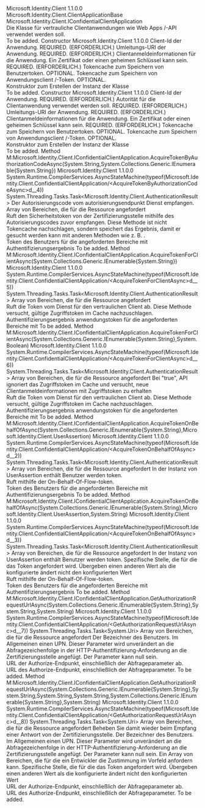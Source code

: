 <Type Name="ConfidentialClientApplication" FullName="Microsoft.Identity.Client.ConfidentialClientApplication">
  <TypeSignature Language="C#" Value="public sealed class ConfidentialClientApplication : Microsoft.Identity.Client.ClientApplicationBase, Microsoft.Identity.Client.IConfidentialClientApplication" />
  <TypeSignature Language="ILAsm" Value=".class public auto ansi sealed beforefieldinit ConfidentialClientApplication extends Microsoft.Identity.Client.ClientApplicationBase implements class Microsoft.Identity.Client.IClientApplicationBase, class Microsoft.Identity.Client.IConfidentialClientApplication" />
  <TypeSignature Language="DocId" Value="T:Microsoft.Identity.Client.ConfidentialClientApplication" />
  <TypeSignature Language="VB.NET" Value="Public NotInheritable Class ConfidentialClientApplication&#xA;Inherits ClientApplicationBase&#xA;Implements IConfidentialClientApplication" />
  <TypeSignature Language="F#" Value="type ConfidentialClientApplication = class&#xA;    inherit ClientApplicationBase&#xA;    interface IConfidentialClientApplication&#xA;    interface IClientApplicationBase" />
  <AssemblyInfo>
    <AssemblyName>Microsoft.Identity.Client</AssemblyName>
    <AssemblyVersion>1.1.0.0</AssemblyVersion>
  </AssemblyInfo>
  <Base>
    <BaseTypeName>Microsoft.Identity.Client.ClientApplicationBase</BaseTypeName>
  </Base>
  <Interfaces>
    <Interface>
      <InterfaceName>Microsoft.Identity.Client.IConfidentialClientApplication</InterfaceName>
    </Interface>
  </Interfaces>
  <Docs>
    <summary>
            Die Klasse für vertrauliche Clientanwendungen wie Web Apps /-API verwendet werden soll.
            </summary>
    <remarks>To be added.</remarks>
  </Docs>
  <Members>
    <Member MemberName=".ctor">
      <MemberSignature Language="C#" Value="public ConfidentialClientApplication (string clientId, string redirectUri, Microsoft.Identity.Client.ClientCredential clientCredential, Microsoft.Identity.Client.TokenCache userTokenCache, Microsoft.Identity.Client.TokenCache appTokenCache);" />
      <MemberSignature Language="ILAsm" Value=".method public hidebysig specialname rtspecialname instance void .ctor(string clientId, string redirectUri, class Microsoft.Identity.Client.ClientCredential clientCredential, class Microsoft.Identity.Client.TokenCache userTokenCache, class Microsoft.Identity.Client.TokenCache appTokenCache) cil managed" />
      <MemberSignature Language="DocId" Value="M:Microsoft.Identity.Client.ConfidentialClientApplication.#ctor(System.String,System.String,Microsoft.Identity.Client.ClientCredential,Microsoft.Identity.Client.TokenCache,Microsoft.Identity.Client.TokenCache)" />
      <MemberSignature Language="F#" Value="new Microsoft.Identity.Client.ConfidentialClientApplication : string * string * Microsoft.Identity.Client.ClientCredential * Microsoft.Identity.Client.TokenCache * Microsoft.Identity.Client.TokenCache -&gt; Microsoft.Identity.Client.ConfidentialClientApplication" Usage="new Microsoft.Identity.Client.ConfidentialClientApplication (clientId, redirectUri, clientCredential, userTokenCache, appTokenCache)" />
      <MemberType>Constructor</MemberType>
      <AssemblyInfo>
        <AssemblyName>Microsoft.Identity.Client</AssemblyName>
        <AssemblyVersion>1.1.0.0</AssemblyVersion>
      </AssemblyInfo>
      <Parameters>
        <Parameter Name="clientId" Type="System.String" />
        <Parameter Name="redirectUri" Type="System.String" />
        <Parameter Name="clientCredential" Type="Microsoft.Identity.Client.ClientCredential" />
        <Parameter Name="userTokenCache" Type="Microsoft.Identity.Client.TokenCache" />
        <Parameter Name="appTokenCache" Type="Microsoft.Identity.Client.TokenCache" />
      </Parameters>
      <Docs>
        <param name="clientId">Client-Id der Anwendung. REQUIRED. (ERFORDERLICH.)</param>
        <param name="redirectUri">Umleitungs-URI der Anwendung. REQUIRED. (ERFORDERLICH.)</param>
        <param name="clientCredential">Clientanmeldeinformationen für die Anwendung. Ein Zertifikat oder einen geheimen Schlüssel kann sein. REQUIRED. (ERFORDERLICH.)</param>
        <param name="userTokenCache">Tokencache zum Speichern von Benutzertoken. OPTIONAL.</param>
        <param name="appTokenCache">Tokencache zum Speichern von Anwendungsclient /-Token. OPTIONAL.</param>
        <summary>
            Konstruktor zum Erstellen der Instanz der Klasse
            </summary>
        <remarks>To be added.</remarks>
      </Docs>
    </Member>
    <Member MemberName=".ctor">
      <MemberSignature Language="C#" Value="public ConfidentialClientApplication (string clientId, string authority, string redirectUri, Microsoft.Identity.Client.ClientCredential clientCredential, Microsoft.Identity.Client.TokenCache userTokenCache, Microsoft.Identity.Client.TokenCache appTokenCache);" />
      <MemberSignature Language="ILAsm" Value=".method public hidebysig specialname rtspecialname instance void .ctor(string clientId, string authority, string redirectUri, class Microsoft.Identity.Client.ClientCredential clientCredential, class Microsoft.Identity.Client.TokenCache userTokenCache, class Microsoft.Identity.Client.TokenCache appTokenCache) cil managed" />
      <MemberSignature Language="DocId" Value="M:Microsoft.Identity.Client.ConfidentialClientApplication.#ctor(System.String,System.String,System.String,Microsoft.Identity.Client.ClientCredential,Microsoft.Identity.Client.TokenCache,Microsoft.Identity.Client.TokenCache)" />
      <MemberSignature Language="F#" Value="new Microsoft.Identity.Client.ConfidentialClientApplication : string * string * string * Microsoft.Identity.Client.ClientCredential * Microsoft.Identity.Client.TokenCache * Microsoft.Identity.Client.TokenCache -&gt; Microsoft.Identity.Client.ConfidentialClientApplication" Usage="new Microsoft.Identity.Client.ConfidentialClientApplication (clientId, authority, redirectUri, clientCredential, userTokenCache, appTokenCache)" />
      <MemberType>Constructor</MemberType>
      <AssemblyInfo>
        <AssemblyName>Microsoft.Identity.Client</AssemblyName>
        <AssemblyVersion>1.1.0.0</AssemblyVersion>
      </AssemblyInfo>
      <Parameters>
        <Parameter Name="clientId" Type="System.String" />
        <Parameter Name="authority" Type="System.String" />
        <Parameter Name="redirectUri" Type="System.String" />
        <Parameter Name="clientCredential" Type="Microsoft.Identity.Client.ClientCredential" />
        <Parameter Name="userTokenCache" Type="Microsoft.Identity.Client.TokenCache" />
        <Parameter Name="appTokenCache" Type="Microsoft.Identity.Client.TokenCache" />
      </Parameters>
      <Docs>
        <param name="clientId">Client-Id der Anwendung. REQUIRED. (ERFORDERLICH.)</param>
        <param name="authority">Autorität für die Clientanwendung verwendet werden soll. REQUIRED. (ERFORDERLICH.)</param>
        <param name="redirectUri">Umleitungs-URI der Anwendung. REQUIRED. (ERFORDERLICH.)</param>
        <param name="clientCredential">Clientanmeldeinformationen für die Anwendung. Ein Zertifikat oder einen geheimen Schlüssel kann sein. REQUIRED. (ERFORDERLICH.)</param>
        <param name="userTokenCache">Tokencache zum Speichern von Benutzertoken. OPTIONAL.</param>
        <param name="appTokenCache">Tokencache zum Speichern von Anwendungsclient /-Token. OPTIONAL.</param>
        <summary>
            Konstruktor zum Erstellen der Instanz der Klasse
            </summary>
        <remarks>To be added.</remarks>
      </Docs>
    </Member>
    <Member MemberName="AcquireTokenByAuthorizationCodeAsync">
      <MemberSignature Language="C#" Value="public System.Threading.Tasks.Task&lt;Microsoft.Identity.Client.AuthenticationResult&gt; AcquireTokenByAuthorizationCodeAsync (string authorizationCode, System.Collections.Generic.IEnumerable&lt;string&gt; scopes);" />
      <MemberSignature Language="ILAsm" Value=".method public hidebysig newslot virtual instance class System.Threading.Tasks.Task`1&lt;class Microsoft.Identity.Client.AuthenticationResult&gt; AcquireTokenByAuthorizationCodeAsync(string authorizationCode, class System.Collections.Generic.IEnumerable`1&lt;string&gt; scopes) cil managed" />
      <MemberSignature Language="DocId" Value="M:Microsoft.Identity.Client.ConfidentialClientApplication.AcquireTokenByAuthorizationCodeAsync(System.String,System.Collections.Generic.IEnumerable{System.String})" />
      <MemberSignature Language="VB.NET" Value="Public Function AcquireTokenByAuthorizationCodeAsync (authorizationCode As String, scopes As IEnumerable(Of String)) As Task(Of AuthenticationResult)" />
      <MemberSignature Language="F#" Value="abstract member AcquireTokenByAuthorizationCodeAsync : string * seq&lt;string&gt; -&gt; System.Threading.Tasks.Task&lt;Microsoft.Identity.Client.AuthenticationResult&gt;&#xA;override this.AcquireTokenByAuthorizationCodeAsync : string * seq&lt;string&gt; -&gt; System.Threading.Tasks.Task&lt;Microsoft.Identity.Client.AuthenticationResult&gt;" Usage="confidentialClientApplication.AcquireTokenByAuthorizationCodeAsync (authorizationCode, scopes)" />
      <MemberType>Method</MemberType>
      <Implements>
        <InterfaceMember>M:Microsoft.Identity.Client.IConfidentialClientApplication.AcquireTokenByAuthorizationCodeAsync(System.String,System.Collections.Generic.IEnumerable{System.String})</InterfaceMember>
      </Implements>
      <AssemblyInfo>
        <AssemblyName>Microsoft.Identity.Client</AssemblyName>
        <AssemblyVersion>1.1.0.0</AssemblyVersion>
      </AssemblyInfo>
      <Attributes>
        <Attribute>
          <AttributeName>System.Runtime.CompilerServices.AsyncStateMachine(typeof(Microsoft.Identity.Client.ConfidentialClientApplication/&lt;AcquireTokenByAuthorizationCodeAsync&gt;d__4))</AttributeName>
        </Attribute>
      </Attributes>
      <ReturnValue>
        <ReturnType>System.Threading.Tasks.Task&lt;Microsoft.Identity.Client.AuthenticationResult&gt;</ReturnType>
      </ReturnValue>
      <Parameters>
        <Parameter Name="authorizationCode" Type="System.String" />
        <Parameter Name="scopes" Type="System.Collections.Generic.IEnumerable&lt;System.String&gt;" />
      </Parameters>
      <Docs>
        <param name="authorizationCode">Der Autorisierungscode vom autorisierungsendpunkt Dienst empfangen.</param>
        <param name="scopes">Array von Bereichen, die für die Ressource angefordert</param>
        <summary>
            Ruft den Sicherheitstoken von der Zertifizierungsstelle mithilfe des Autorisierungscodes zuvor empfangen.
            Diese Methode ist nicht Tokencache nachschlagen, sondern speichert das Ergebnis, damit er gesucht werden kann mit anderen Methoden wie z. B. <see cref="M:Microsoft.Identity.Client.IClientApplicationBase.AcquireTokenSilentAsync(System.Collections.Generic.IEnumerable{System.String},Microsoft.Identity.Client.IUser)" />.
            </summary>
        <returns>Token des Benutzers für die angeforderten Bereiche mit Authentifizierungsergebnis</returns>
        <remarks>To be added.</remarks>
      </Docs>
    </Member>
    <Member MemberName="AcquireTokenForClientAsync">
      <MemberSignature Language="C#" Value="public System.Threading.Tasks.Task&lt;Microsoft.Identity.Client.AuthenticationResult&gt; AcquireTokenForClientAsync (System.Collections.Generic.IEnumerable&lt;string&gt; scopes);" />
      <MemberSignature Language="ILAsm" Value=".method public hidebysig newslot virtual instance class System.Threading.Tasks.Task`1&lt;class Microsoft.Identity.Client.AuthenticationResult&gt; AcquireTokenForClientAsync(class System.Collections.Generic.IEnumerable`1&lt;string&gt; scopes) cil managed" />
      <MemberSignature Language="DocId" Value="M:Microsoft.Identity.Client.ConfidentialClientApplication.AcquireTokenForClientAsync(System.Collections.Generic.IEnumerable{System.String})" />
      <MemberSignature Language="VB.NET" Value="Public Function AcquireTokenForClientAsync (scopes As IEnumerable(Of String)) As Task(Of AuthenticationResult)" />
      <MemberSignature Language="F#" Value="abstract member AcquireTokenForClientAsync : seq&lt;string&gt; -&gt; System.Threading.Tasks.Task&lt;Microsoft.Identity.Client.AuthenticationResult&gt;&#xA;override this.AcquireTokenForClientAsync : seq&lt;string&gt; -&gt; System.Threading.Tasks.Task&lt;Microsoft.Identity.Client.AuthenticationResult&gt;" Usage="confidentialClientApplication.AcquireTokenForClientAsync scopes" />
      <MemberType>Method</MemberType>
      <Implements>
        <InterfaceMember>M:Microsoft.Identity.Client.IConfidentialClientApplication.AcquireTokenForClientAsync(System.Collections.Generic.IEnumerable{System.String})</InterfaceMember>
      </Implements>
      <AssemblyInfo>
        <AssemblyName>Microsoft.Identity.Client</AssemblyName>
        <AssemblyVersion>1.1.0.0</AssemblyVersion>
      </AssemblyInfo>
      <Attributes>
        <Attribute>
          <AttributeName>System.Runtime.CompilerServices.AsyncStateMachine(typeof(Microsoft.Identity.Client.ConfidentialClientApplication/&lt;AcquireTokenForClientAsync&gt;d__5))</AttributeName>
        </Attribute>
      </Attributes>
      <ReturnValue>
        <ReturnType>System.Threading.Tasks.Task&lt;Microsoft.Identity.Client.AuthenticationResult&gt;</ReturnType>
      </ReturnValue>
      <Parameters>
        <Parameter Name="scopes" Type="System.Collections.Generic.IEnumerable&lt;System.String&gt;" />
      </Parameters>
      <Docs>
        <param name="scopes">Array von Bereichen, die für die Ressource angefordert</param>
        <summary>
            Ruft die Token vom Dienst für den vertraulichen Client ab. Diese Methode versucht, gültige Zugriffstoken im Cache nachzuschlagen.
            </summary>
        <returns>Authentifizierungsergebnis anwendungstoken für die angeforderten Bereiche mit</returns>
        <remarks>To be added.</remarks>
      </Docs>
    </Member>
    <Member MemberName="AcquireTokenForClientAsync">
      <MemberSignature Language="C#" Value="public System.Threading.Tasks.Task&lt;Microsoft.Identity.Client.AuthenticationResult&gt; AcquireTokenForClientAsync (System.Collections.Generic.IEnumerable&lt;string&gt; scopes, bool forceRefresh);" />
      <MemberSignature Language="ILAsm" Value=".method public hidebysig newslot virtual instance class System.Threading.Tasks.Task`1&lt;class Microsoft.Identity.Client.AuthenticationResult&gt; AcquireTokenForClientAsync(class System.Collections.Generic.IEnumerable`1&lt;string&gt; scopes, bool forceRefresh) cil managed" />
      <MemberSignature Language="DocId" Value="M:Microsoft.Identity.Client.ConfidentialClientApplication.AcquireTokenForClientAsync(System.Collections.Generic.IEnumerable{System.String},System.Boolean)" />
      <MemberSignature Language="VB.NET" Value="Public Function AcquireTokenForClientAsync (scopes As IEnumerable(Of String), forceRefresh As Boolean) As Task(Of AuthenticationResult)" />
      <MemberSignature Language="F#" Value="abstract member AcquireTokenForClientAsync : seq&lt;string&gt; * bool -&gt; System.Threading.Tasks.Task&lt;Microsoft.Identity.Client.AuthenticationResult&gt;&#xA;override this.AcquireTokenForClientAsync : seq&lt;string&gt; * bool -&gt; System.Threading.Tasks.Task&lt;Microsoft.Identity.Client.AuthenticationResult&gt;" Usage="confidentialClientApplication.AcquireTokenForClientAsync (scopes, forceRefresh)" />
      <MemberType>Method</MemberType>
      <Implements>
        <InterfaceMember>M:Microsoft.Identity.Client.IConfidentialClientApplication.AcquireTokenForClientAsync(System.Collections.Generic.IEnumerable{System.String},System.Boolean)</InterfaceMember>
      </Implements>
      <AssemblyInfo>
        <AssemblyName>Microsoft.Identity.Client</AssemblyName>
        <AssemblyVersion>1.1.0.0</AssemblyVersion>
      </AssemblyInfo>
      <Attributes>
        <Attribute>
          <AttributeName>System.Runtime.CompilerServices.AsyncStateMachine(typeof(Microsoft.Identity.Client.ConfidentialClientApplication/&lt;AcquireTokenForClientAsync&gt;d__6))</AttributeName>
        </Attribute>
      </Attributes>
      <ReturnValue>
        <ReturnType>System.Threading.Tasks.Task&lt;Microsoft.Identity.Client.AuthenticationResult&gt;</ReturnType>
      </ReturnValue>
      <Parameters>
        <Parameter Name="scopes" Type="System.Collections.Generic.IEnumerable&lt;System.String&gt;" />
        <Parameter Name="forceRefresh" Type="System.Boolean" />
      </Parameters>
      <Docs>
        <param name="scopes">Array von Bereichen, die für die Ressource angefordert</param>
        <param name="forceRefresh">Bei "true", API ignoriert das Zugriffstoken im Cache und versucht, neue Clientanmeldeinformationen mit Zugriffstoken zu erhalten</param>
        <summary>
            Ruft die Token vom Dienst für den vertraulichen Client ab. Diese Methode versucht, gültige Zugriffstoken im Cache nachzuschlagen.
            </summary>
        <returns>Authentifizierungsergebnis anwendungstoken für die angeforderten Bereiche mit</returns>
        <remarks>To be added.</remarks>
      </Docs>
    </Member>
    <Member MemberName="AcquireTokenOnBehalfOfAsync">
      <MemberSignature Language="C#" Value="public System.Threading.Tasks.Task&lt;Microsoft.Identity.Client.AuthenticationResult&gt; AcquireTokenOnBehalfOfAsync (System.Collections.Generic.IEnumerable&lt;string&gt; scopes, Microsoft.Identity.Client.UserAssertion userAssertion);" />
      <MemberSignature Language="ILAsm" Value=".method public hidebysig newslot virtual instance class System.Threading.Tasks.Task`1&lt;class Microsoft.Identity.Client.AuthenticationResult&gt; AcquireTokenOnBehalfOfAsync(class System.Collections.Generic.IEnumerable`1&lt;string&gt; scopes, class Microsoft.Identity.Client.UserAssertion userAssertion) cil managed" />
      <MemberSignature Language="DocId" Value="M:Microsoft.Identity.Client.ConfidentialClientApplication.AcquireTokenOnBehalfOfAsync(System.Collections.Generic.IEnumerable{System.String},Microsoft.Identity.Client.UserAssertion)" />
      <MemberSignature Language="F#" Value="abstract member AcquireTokenOnBehalfOfAsync : seq&lt;string&gt; * Microsoft.Identity.Client.UserAssertion -&gt; System.Threading.Tasks.Task&lt;Microsoft.Identity.Client.AuthenticationResult&gt;&#xA;override this.AcquireTokenOnBehalfOfAsync : seq&lt;string&gt; * Microsoft.Identity.Client.UserAssertion -&gt; System.Threading.Tasks.Task&lt;Microsoft.Identity.Client.AuthenticationResult&gt;" Usage="confidentialClientApplication.AcquireTokenOnBehalfOfAsync (scopes, userAssertion)" />
      <MemberType>Method</MemberType>
      <Implements>
        <InterfaceMember>M:Microsoft.Identity.Client.IConfidentialClientApplication.AcquireTokenOnBehalfOfAsync(System.Collections.Generic.IEnumerable{System.String},Microsoft.Identity.Client.UserAssertion)</InterfaceMember>
      </Implements>
      <AssemblyInfo>
        <AssemblyName>Microsoft.Identity.Client</AssemblyName>
        <AssemblyVersion>1.1.0.0</AssemblyVersion>
      </AssemblyInfo>
      <Attributes>
        <Attribute>
          <AttributeName>System.Runtime.CompilerServices.AsyncStateMachine(typeof(Microsoft.Identity.Client.ConfidentialClientApplication/&lt;AcquireTokenOnBehalfOfAsync&gt;d__2))</AttributeName>
        </Attribute>
      </Attributes>
      <ReturnValue>
        <ReturnType>System.Threading.Tasks.Task&lt;Microsoft.Identity.Client.AuthenticationResult&gt;</ReturnType>
      </ReturnValue>
      <Parameters>
        <Parameter Name="scopes" Type="System.Collections.Generic.IEnumerable&lt;System.String&gt;" />
        <Parameter Name="userAssertion" Type="Microsoft.Identity.Client.UserAssertion" />
      </Parameters>
      <Docs>
        <param name="scopes">Array von Bereichen, die für die Ressource angefordert</param>
        <param name="userAssertion">In der Instanz von UserAssertion enthält Benutzer werden token.</param>
        <summary>
            Ruft mithilfe der On-Behalf-Of-Flow-token.
            </summary>
        <returns>Token des Benutzers für die angeforderten Bereiche mit Authentifizierungsergebnis</returns>
        <remarks>To be added.</remarks>
      </Docs>
    </Member>
    <Member MemberName="AcquireTokenOnBehalfOfAsync">
      <MemberSignature Language="C#" Value="public System.Threading.Tasks.Task&lt;Microsoft.Identity.Client.AuthenticationResult&gt; AcquireTokenOnBehalfOfAsync (System.Collections.Generic.IEnumerable&lt;string&gt; scopes, Microsoft.Identity.Client.UserAssertion userAssertion, string authority);" />
      <MemberSignature Language="ILAsm" Value=".method public hidebysig newslot virtual instance class System.Threading.Tasks.Task`1&lt;class Microsoft.Identity.Client.AuthenticationResult&gt; AcquireTokenOnBehalfOfAsync(class System.Collections.Generic.IEnumerable`1&lt;string&gt; scopes, class Microsoft.Identity.Client.UserAssertion userAssertion, string authority) cil managed" />
      <MemberSignature Language="DocId" Value="M:Microsoft.Identity.Client.ConfidentialClientApplication.AcquireTokenOnBehalfOfAsync(System.Collections.Generic.IEnumerable{System.String},Microsoft.Identity.Client.UserAssertion,System.String)" />
      <MemberSignature Language="F#" Value="abstract member AcquireTokenOnBehalfOfAsync : seq&lt;string&gt; * Microsoft.Identity.Client.UserAssertion * string -&gt; System.Threading.Tasks.Task&lt;Microsoft.Identity.Client.AuthenticationResult&gt;&#xA;override this.AcquireTokenOnBehalfOfAsync : seq&lt;string&gt; * Microsoft.Identity.Client.UserAssertion * string -&gt; System.Threading.Tasks.Task&lt;Microsoft.Identity.Client.AuthenticationResult&gt;" Usage="confidentialClientApplication.AcquireTokenOnBehalfOfAsync (scopes, userAssertion, authority)" />
      <MemberType>Method</MemberType>
      <Implements>
        <InterfaceMember>M:Microsoft.Identity.Client.IConfidentialClientApplication.AcquireTokenOnBehalfOfAsync(System.Collections.Generic.IEnumerable{System.String},Microsoft.Identity.Client.UserAssertion,System.String)</InterfaceMember>
      </Implements>
      <AssemblyInfo>
        <AssemblyName>Microsoft.Identity.Client</AssemblyName>
        <AssemblyVersion>1.1.0.0</AssemblyVersion>
      </AssemblyInfo>
      <Attributes>
        <Attribute>
          <AttributeName>System.Runtime.CompilerServices.AsyncStateMachine(typeof(Microsoft.Identity.Client.ConfidentialClientApplication/&lt;AcquireTokenOnBehalfOfAsync&gt;d__3))</AttributeName>
        </Attribute>
      </Attributes>
      <ReturnValue>
        <ReturnType>System.Threading.Tasks.Task&lt;Microsoft.Identity.Client.AuthenticationResult&gt;</ReturnType>
      </ReturnValue>
      <Parameters>
        <Parameter Name="scopes" Type="System.Collections.Generic.IEnumerable&lt;System.String&gt;" />
        <Parameter Name="userAssertion" Type="Microsoft.Identity.Client.UserAssertion" />
        <Parameter Name="authority" Type="System.String" />
      </Parameters>
      <Docs>
        <param name="scopes">Array von Bereichen, die für die Ressource angefordert</param>
        <param name="userAssertion">In der Instanz von UserAssertion enthält Benutzer werden token.</param>
        <param name="authority">Spezifische Stelle, die für die das Token angefordert wird. Übergeben einen anderen Wert als die konfigurierte ändert nicht den konfigurierten Wert</param>
        <summary>
            Ruft mithilfe der On-Behalf-Of-Flow-token.
            </summary>
        <returns>Token des Benutzers für die angeforderten Bereiche mit Authentifizierungsergebnis</returns>
        <remarks>To be added.</remarks>
      </Docs>
    </Member>
    <Member MemberName="GetAuthorizationRequestUrlAsync">
      <MemberSignature Language="C#" Value="public System.Threading.Tasks.Task&lt;Uri&gt; GetAuthorizationRequestUrlAsync (System.Collections.Generic.IEnumerable&lt;string&gt; scopes, string loginHint, string extraQueryParameters);" />
      <MemberSignature Language="ILAsm" Value=".method public hidebysig newslot virtual instance class System.Threading.Tasks.Task`1&lt;class System.Uri&gt; GetAuthorizationRequestUrlAsync(class System.Collections.Generic.IEnumerable`1&lt;string&gt; scopes, string loginHint, string extraQueryParameters) cil managed" />
      <MemberSignature Language="DocId" Value="M:Microsoft.Identity.Client.ConfidentialClientApplication.GetAuthorizationRequestUrlAsync(System.Collections.Generic.IEnumerable{System.String},System.String,System.String)" />
      <MemberSignature Language="VB.NET" Value="Public Function GetAuthorizationRequestUrlAsync (scopes As IEnumerable(Of String), loginHint As String, extraQueryParameters As String) As Task(Of Uri)" />
      <MemberSignature Language="F#" Value="abstract member GetAuthorizationRequestUrlAsync : seq&lt;string&gt; * string * string -&gt; System.Threading.Tasks.Task&lt;Uri&gt;&#xA;override this.GetAuthorizationRequestUrlAsync : seq&lt;string&gt; * string * string -&gt; System.Threading.Tasks.Task&lt;Uri&gt;" Usage="confidentialClientApplication.GetAuthorizationRequestUrlAsync (scopes, loginHint, extraQueryParameters)" />
      <MemberType>Method</MemberType>
      <Implements>
        <InterfaceMember>M:Microsoft.Identity.Client.IConfidentialClientApplication.GetAuthorizationRequestUrlAsync(System.Collections.Generic.IEnumerable{System.String},System.String,System.String)</InterfaceMember>
      </Implements>
      <AssemblyInfo>
        <AssemblyName>Microsoft.Identity.Client</AssemblyName>
        <AssemblyVersion>1.1.0.0</AssemblyVersion>
      </AssemblyInfo>
      <Attributes>
        <Attribute>
          <AttributeName>System.Runtime.CompilerServices.AsyncStateMachine(typeof(Microsoft.Identity.Client.ConfidentialClientApplication/&lt;GetAuthorizationRequestUrlAsync&gt;d__7))</AttributeName>
        </Attribute>
      </Attributes>
      <ReturnValue>
        <ReturnType>System.Threading.Tasks.Task&lt;System.Uri&gt;</ReturnType>
      </ReturnValue>
      <Parameters>
        <Parameter Name="scopes" Type="System.Collections.Generic.IEnumerable&lt;System.String&gt;" />
        <Parameter Name="loginHint" Type="System.String" />
        <Parameter Name="extraQueryParameters" Type="System.String" />
      </Parameters>
      <Docs>
        <param name="scopes">Array von Bereichen, die für die Ressource angefordert</param>
        <param name="loginHint">Der Bezeichner des Benutzers. Im Allgemeinen einen UPN.</param>
        <param name="extraQueryParameters">Dieser Parameter wird unverändert an die Abfragezeichenfolge in der HTTP-Authentifizierung-Anforderung an die Zertifizierungsstelle angefügt. Der Parameter kann null sein.</param>
        <summary>
            URL der Authorize-Endpunkt, einschließlich der Abfrageparameter ab.
            </summary>
        <returns>URL des Authorize-Endpunkt, einschließlich der Abfrageparameter.</returns>
        <remarks>To be added.</remarks>
      </Docs>
    </Member>
    <Member MemberName="GetAuthorizationRequestUrlAsync">
      <MemberSignature Language="C#" Value="public System.Threading.Tasks.Task&lt;Uri&gt; GetAuthorizationRequestUrlAsync (System.Collections.Generic.IEnumerable&lt;string&gt; scopes, string redirectUri, string loginHint, string extraQueryParameters, System.Collections.Generic.IEnumerable&lt;string&gt; extraScopesToConsent, string authority);" />
      <MemberSignature Language="ILAsm" Value=".method public hidebysig newslot virtual instance class System.Threading.Tasks.Task`1&lt;class System.Uri&gt; GetAuthorizationRequestUrlAsync(class System.Collections.Generic.IEnumerable`1&lt;string&gt; scopes, string redirectUri, string loginHint, string extraQueryParameters, class System.Collections.Generic.IEnumerable`1&lt;string&gt; extraScopesToConsent, string authority) cil managed" />
      <MemberSignature Language="DocId" Value="M:Microsoft.Identity.Client.ConfidentialClientApplication.GetAuthorizationRequestUrlAsync(System.Collections.Generic.IEnumerable{System.String},System.String,System.String,System.String,System.Collections.Generic.IEnumerable{System.String},System.String)" />
      <MemberSignature Language="VB.NET" Value="Public Function GetAuthorizationRequestUrlAsync (scopes As IEnumerable(Of String), redirectUri As String, loginHint As String, extraQueryParameters As String, extraScopesToConsent As IEnumerable(Of String), authority As String) As Task(Of Uri)" />
      <MemberSignature Language="F#" Value="abstract member GetAuthorizationRequestUrlAsync : seq&lt;string&gt; * string * string * string * seq&lt;string&gt; * string -&gt; System.Threading.Tasks.Task&lt;Uri&gt;&#xA;override this.GetAuthorizationRequestUrlAsync : seq&lt;string&gt; * string * string * string * seq&lt;string&gt; * string -&gt; System.Threading.Tasks.Task&lt;Uri&gt;" Usage="confidentialClientApplication.GetAuthorizationRequestUrlAsync (scopes, redirectUri, loginHint, extraQueryParameters, extraScopesToConsent, authority)" />
      <MemberType>Method</MemberType>
      <Implements>
        <InterfaceMember>M:Microsoft.Identity.Client.IConfidentialClientApplication.GetAuthorizationRequestUrlAsync(System.Collections.Generic.IEnumerable{System.String},System.String,System.String,System.String,System.Collections.Generic.IEnumerable{System.String},System.String)</InterfaceMember>
      </Implements>
      <AssemblyInfo>
        <AssemblyName>Microsoft.Identity.Client</AssemblyName>
        <AssemblyVersion>1.1.0.0</AssemblyVersion>
      </AssemblyInfo>
      <Attributes>
        <Attribute>
          <AttributeName>System.Runtime.CompilerServices.AsyncStateMachine(typeof(Microsoft.Identity.Client.ConfidentialClientApplication/&lt;GetAuthorizationRequestUrlAsync&gt;d__8))</AttributeName>
        </Attribute>
      </Attributes>
      <ReturnValue>
        <ReturnType>System.Threading.Tasks.Task&lt;System.Uri&gt;</ReturnType>
      </ReturnValue>
      <Parameters>
        <Parameter Name="scopes" Type="System.Collections.Generic.IEnumerable&lt;System.String&gt;" />
        <Parameter Name="redirectUri" Type="System.String" />
        <Parameter Name="loginHint" Type="System.String" />
        <Parameter Name="extraQueryParameters" Type="System.String" />
        <Parameter Name="extraScopesToConsent" Type="System.Collections.Generic.IEnumerable&lt;System.String&gt;" />
        <Parameter Name="authority" Type="System.String" />
      </Parameters>
      <Docs>
        <param name="scopes">Array von Bereichen, die für die Ressource angefordert</param>
        <param name="redirectUri">Beheben Sie damit wieder beim Empfang einer Antwort von der Zertifizierungsstelle.</param>
        <param name="loginHint">Der Bezeichner des Benutzers. Im Allgemeinen einen UPN.</param>
        <param name="extraQueryParameters">Dieser Parameter wird unverändert an die Abfragezeichenfolge in der HTTP-Authentifizierung-Anforderung an die Zertifizierungsstelle angefügt. Der Parameter kann null sein.</param>
        <param name="extraScopesToConsent">Ein Array von Bereichen, die für die ein Entwickler die Zustimmung im Vorfeld anfordern kann.</param>
        <param name="authority">Spezifische Stelle, die für die das Token angefordert wird. Übergeben einen anderen Wert als die konfigurierte ändert nicht den konfigurierten Wert</param>
        <summary>
            URL der Authorize-Endpunkt, einschließlich der Abfrageparameter ab.
            </summary>
        <returns>URL des Authorize-Endpunkt, einschließlich der Abfrageparameter.</returns>
        <remarks>To be added.</remarks>
      </Docs>
    </Member>
  </Members>
</Type>